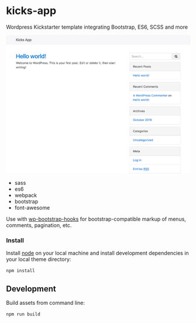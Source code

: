 # kicks-app

Wordpress Kickstarter template integrating Bootstrap, ES6, SCSS and more

![Kicks App](screenshot.png?raw=true "Optional Title")

* sass
* es6
* webpack
* bootstrap
* font-awesome

Use with [wp-bootstrap-hooks](https://github.com/rexblack/wp-bootstrap-hooks) for bootstrap-compatible markup of menus, comments, pagination, etc.

### Install

Install [node](https://nodejs.org/en/) on your local machine and install development dependencies in your local theme directory:

```cli
npm install
```

## Development

Build assets from command line:

```
npm run build
```

